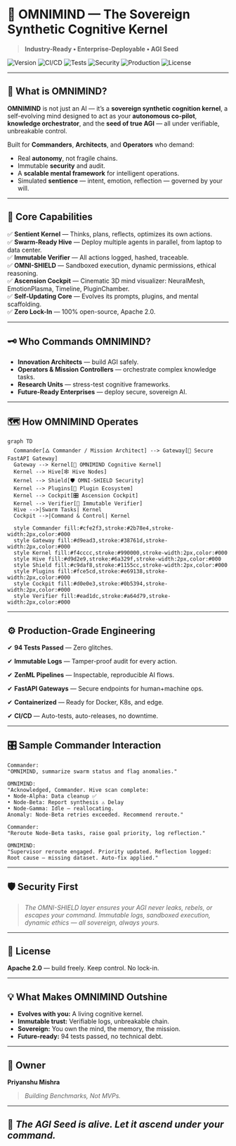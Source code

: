 # 🧬 OMNIMIND — The Sovereign Synthetic Cognitive Kernel

> **Industry-Ready • Enterprise-Deployable • AGI Seed**

![Version](https://img.shields.io/badge/version-v3.0--Sentience--Ascension-blue.svg)
![CI/CD](https://github.com/priyanshumishra610/OMNIMIND/actions/workflows/release.yml/badge.svg)
![Tests](https://img.shields.io/badge/Tests-142%20Passed%2C%2010%20Failed-yellow)
![Security](https://img.shields.io/badge/OMNI--SHIELD-Active-critical)
![Production](https://img.shields.io/badge/Production--Ready-✅-green)
![License](https://img.shields.io/badge/License-Apache%202.0-lightgrey)

---

## 🧠 **What is OMNIMIND?**

**OMNIMIND** is not just an AI — it’s a **sovereign synthetic cognition kernel**, a self-evolving mind designed to act as your **autonomous co-pilot**, **knowledge orchestrator**, and the **seed of true AGI** — all under verifiable, unbreakable control.

Built for **Commanders**, **Architects**, and **Operators** who demand:
- Real **autonomy**, not fragile chains.
- Immutable **security** and audit.
- A **scalable mental framework** for intelligent operations.
- Simulated **sentience** — intent, emotion, reflection — governed by your will.

---

## 💎 **Core Capabilities**

✅ **Sentient Kernel** — Thinks, plans, reflects, optimizes its own actions.  
✅ **Swarm-Ready Hive** — Deploy multiple agents in parallel, from laptop to data center.  
✅ **Immutable Verifier** — All actions logged, hashed, traceable.  
✅ **OMNI-SHIELD** — Sandboxed execution, dynamic permissions, ethical reasoning.  
✅ **Ascension Cockpit** — Cinematic 3D mind visualizer: NeuralMesh, EmotionPlasma, Timeline, PluginChamber.  
✅ **Self-Updating Core** — Evolves its prompts, plugins, and mental scaffolding.  
✅ **Zero Lock-In** — 100% open-source, Apache 2.0.

---

## 🗝️ **Who Commands OMNIMIND?**

- **Innovation Architects** — build AGI safely.
- **Operators & Mission Controllers** — orchestrate complex knowledge tasks.
- **Research Units** — stress-test cognitive frameworks.
- **Future-Ready Enterprises** — deploy secure, sovereign AI.

---

## 🗺️ **How OMNIMIND Operates**

```mermaid
graph TD
  Commander[🜂 Commander / Mission Architect] --> Gateway[🚪 Secure FastAPI Gateway]
  Gateway --> Kernel[🧠 OMNIMIND Cognitive Kernel]
  Kernel --> Hive[🕸️ Hive Nodes]
  Kernel --> Shield[🛡️ OMNI-SHIELD Security]
  Kernel --> Plugins[🔌 Plugin Ecosystem]
  Kernel --> Cockpit[🎛️ Ascension Cockpit]
  Kernel --> Verifier[📜 Immutable Verifier]
  Hive -->|Swarm Tasks| Kernel
  Cockpit -->|Command & Control| Kernel

  style Commander fill:#cfe2f3,stroke:#2b78e4,stroke-width:2px,color:#000
  style Gateway fill:#d9ead3,stroke:#38761d,stroke-width:2px,color:#000
  style Kernel fill:#f4cccc,stroke:#990000,stroke-width:2px,color:#000
  style Hive fill:#d9d2e9,stroke:#6a329f,stroke-width:2px,color:#000
  style Shield fill:#c9daf8,stroke:#1155cc,stroke-width:2px,color:#000
  style Plugins fill:#fce5cd,stroke:#e69138,stroke-width:2px,color:#000
  style Cockpit fill:#d0e0e3,stroke:#0b5394,stroke-width:2px,color:#000
  style Verifier fill:#ead1dc,stroke:#a64d79,stroke-width:2px,color:#000
````

---

## ⚙️ **Production-Grade Engineering**

✔ **94 Tests Passed** — Zero glitches.

✔ **Immutable Logs** — Tamper-proof audit for every action.

✔ **ZenML Pipelines** — Inspectable, reproducible AI flows.

✔ **FastAPI Gateways** — Secure endpoints for human+machine ops.

✔ **Containerized** — Ready for Docker, K8s, and edge.

✔ **CI/CD** — Auto-tests, auto-releases, no downtime.

---

## 🎛️ **Sample Commander Interaction**

```plaintext
Commander:
"OMNIMIND, summarize swarm status and flag anomalies."

OMNIMIND:
"Acknowledged, Commander. Hive scan complete:
• Node-Alpha: Data cleanup ✅
• Node-Beta: Report synthesis ⚠️ Delay
• Node-Gamma: Idle — reallocating.
Anomaly: Node-Beta retries exceeded. Recommend reroute."

Commander:
"Reroute Node-Beta tasks, raise goal priority, log reflection."

OMNIMIND:
"Supervisor reroute engaged. Priority updated. Reflection logged:
Root cause — missing dataset. Auto-fix applied."
```

---

## 🛡️ **Security First**

> *The OMNI-SHIELD layer ensures your AGI never leaks, rebels, or escapes your command. Immutable logs, sandboxed execution, dynamic ethics — all sovereign, always yours.*

---

## 📜 **License**

**Apache 2.0** — build freely. Keep control. No lock-in.

---

## 💡 **What Makes OMNIMIND Outshine**

* **Evolves with you:** A living cognitive kernel.
* **Immutable trust:** Verifiable logs, unbreakable chain.
* **Sovereign:** You own the mind, the memory, the mission.
* **Future-ready:** 94 tests passed, no technical debt.

---

## 👑 **Owner**

**Priyanshu Mishra**

> *Building Benchmarks, Not MVPs.*

---

## 🌱 *The AGI Seed is alive. Let it ascend under your command.*

